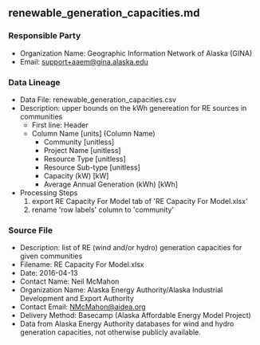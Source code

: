 ## renewable_generation_capacities.md

### Responsible Party
  * Organization Name: Geographic Information Network of Alaska (GINA)
  * Email: support+aaem@gina.alaska.edu

### Data Lineage
  * Data File: renewable_generation_capacities.csv
  * Description: upper bounds on the kWh genereation for RE sources in communities
    * First line: Header
    * Column Name [units] (Column Name)
      * Community [unitless] 
      * Project Name [unitless]
      * Resource Type [unitless]
      * Resource Sub-type [unitless]
      * Capacity (kW) [kW]
      * Average Annual Generation (kWh) [kWh]
  * Processing Steps
    1. export RE Capacity For Model tab of 'RE Capacity For Model.xlsx'
    2. rename 'row labels' column to 'community'

### Source File
  * Description: list of RE (wind and/or hydro) generation capacities for given communities
  * Filename: RE Capacity For Model.xlsx
  * Date: 2016-04-13
  * Contact Name: Neil McMahon
  * Organization Name: Alaska Energy Authority/Alaska Industrial Development and Export Authority
  * Contact Email: NMcMahon@aidea.org
  * Delivery Method: Basecamp (Alaska Affordable Energy Model Project)
  * Data from Alaska Energy Authority databases for wind and hydro generation capacities, not otherwise publicly available.
